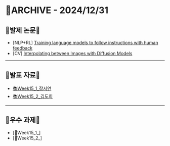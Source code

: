 # 📁ARCHIVE - 2024/12/31

## 💚발제 논문💚  
- [NLP+RL] [Training language models to follow instructions with human feedback](https://arxiv.org/pdf/2203.02155)
- [CV] [Interpolating between Images with Diffusion Models](https://arxiv.org/pdf/2307.12560)
---

## 💚발표 자료💚
- [📚Week15_1_장서연](https://github.com/user-attachments/files/18278287/Week15_1_.pdf)
- [📚Week15_2_김도희](https://github.com/user-attachments/files/18278288/Week15_2_.pdf)



---

## 💚우수 과제💚
- [🌟Week15_1_]
- [🌟Week15_2_]
